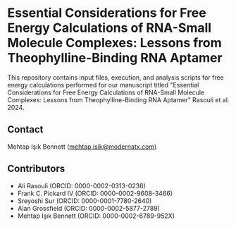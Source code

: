 # Essential Considerations for Free Energy Calculations of RNA-Small Molecule Complexes: Lessons from Theophylline-Binding RNA Aptamer

This repository contains input files, execution, and analysis scripts for free energy calculations performed for our manuscript titled "Essential Considerations for Free Energy Calculations of RNA-Small Molecule Complexes: Lessons from Theophylline-Binding RNA Aptamer" Rasouli et al. 2024. 

## Contact

Mehtap Işık Bennett (mehtap.isik@modernatx.com)

## Contributors

- Ali Rasouli (ORCID: 0000-0002-0313-0236)
- Frank C. Pickard IV (ORCID: 0000-0002-9608-3466)
- Sreyoshi Sur (ORCID: 0000-0001-7780-2640)
- Alan Grossfield (ORCID: 0000-0002-5877-2789)
- Mehtap Işık Bennett (ORCID: 0000-0002-6789-952X)

